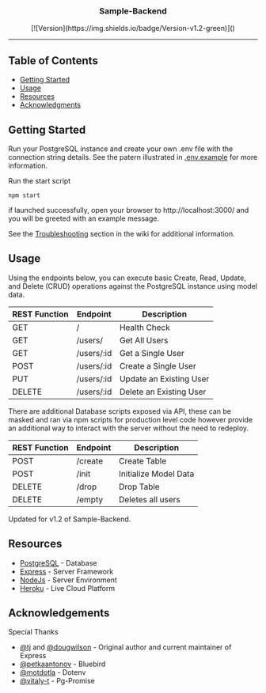 <h3 align="center">Sample-Backend</h3>

<div align="center">
[![Version](https://img.shields.io/badge/Version-v1.2-green)]() 
</div>

---
## Table of Contents
- [Getting Started](#getting_started)
- [Usage](#usage)
- [Resources](#resources)
- [Acknowledgments](#acknowledgement)

## Getting Started <a name = "getting_started"></a>
Run your PostgreSQL instance and create your own .env file with the connection string details. See the patern illustrated in [.env.example](https://github.com/ysolomon/sample-backend/blob/master/.env.example) for more information.

Run the start script 
```
npm start
```

if launched successfully, open your browser to http://localhost:3000/ and you will be greeted with an example message.

See the [Troubleshooting](https://github.com/ysolomon/sample-backend/wiki/Troubleshooting) section in the wiki for additional information.

## Usage <a name="usage"></a>
Using the endpoints below, you can execute basic Create, Read, Update, and Delete (CRUD) operations against the PostgreSQL instance using model data.

| REST Function | Endpoint   | Description             |
| ------------- | ---------- | ----------------------- |
| GET           | /          | Health Check            |
| GET           | /users/    | Get All Users           |
| GET           | /users/:id | Get a Single User       |
| POST          | /users/:id | Create a Single User    |
| PUT           | /users/:id | Update an Existing User |
| DELETE        | /users/:id | Delete an Existing User |

There are additional Database scripts exposed via API, these can be masked and ran via npm scripts for production level code however provide an additional way to interact with the server without the need to redeploy.

| REST Function | Endpoint   | Description             |
| ------------- | ---------- | ----------------------- |
| POST          | /create    | Create Table            |
| POST          | /init      | Initialize Model Data   |
| DELETE        | /drop      | Drop Table              |
| DELETE        | /empty     | Deletes all users       |

Updated for v1.2 of Sample-Backend.

## Resources <a name = "resources"></a>
- [PostgreSQL](https://www.postgresql.org/) - Database
- [Express](https://expressjs.com/) - Server Framework
- [NodeJs](https://nodejs.org/en/) - Server Environment
- [Heroku](https://heroku.com/) - Live Cloud Platform

## Acknowledgements <a name = "acknowledgement"></a>
Special Thanks
- [@tj](https://github.com/tj) and [@dougwilson](https://github.com/dougwilson) - Original author and current maintainer of Express
- [@petkaantonov](https://github.com/petkaantonov/bluebird) - Bluebird
- [@motdotla](https://github.com/motdotla/dotenv) - Dotenv
- [@vitaly-t](https://github.com/vitaly-t/pg-promise) - Pg-Promise
